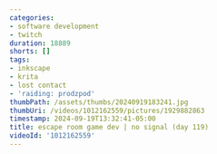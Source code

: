 ```yaml
---
categories:
- software development
- twitch
duration: 18889
shorts: []
tags:
- inkscape
- krita
- lost contact
- 'raiding: prodzpod'
thumbPath: /assets/thumbs/20240919183241.jpg
thumbUri: /videos/1012162559/pictures/1929882863
timestamp: 2024-09-19T13:32:41-05:00
title: escape room game dev | no signal (day 119)
videoId: '1012162559'
---
```

